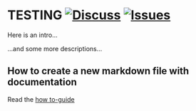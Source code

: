 # TESTING [![Discuss](https://img.shields.io/badge/discuss-ejbca-ce?style=flat)](https://github.com/Keyfactor/ejbca-ce/discussions) [![Issues](https://img.shields.io/github/issues-raw/Keyfactor/ejbca-ce)](https://github.com/Keyfactor/ejbca-ce/issues) 

Here is an intro...

...and some more descriptions...

## How to create a new markdown file with documentation

Read the [how to-guide](/doc/how-to-create-doc.MD)
